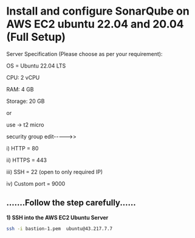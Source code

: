 # Install and configure SonarQube on AWS EC2 ubuntu 22.04 and 20.04 (Full Setup)



Server Specification (Please choose as per your requirement):

OS = Ubuntu 22.04 LTS

CPU: 2 vCPU

RAM: 4 GB

Storage: 20 GB

or 

use -> t2 micro


security group edit----->> 

i) HTTP = 80

ii) HTTPS = 443

iii) SSH = 22 (open to only required IP)

iv) Custom port = 9000

## .......Follow the step carefully......

**1) SSH into the AWS EC2 Ubuntu Server**
```bash 
ssh -i bastion-1.pem  ubuntu@43.217.7.7


















